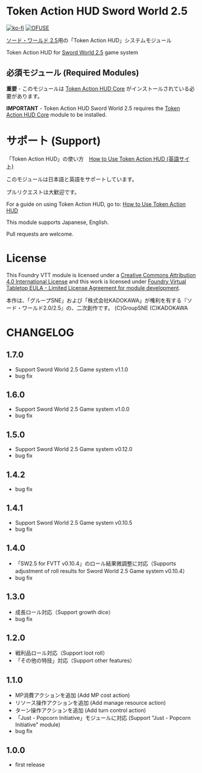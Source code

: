 # Token Action HUD Sword World 2.5

[![ko-fi](https://ko-fi.com/img/githubbutton_sm.svg)](https://ko-fi.com/X8X415YUSP)
[![OFUSE](https://img.shields.io/badge/OFUSE-9cf.svg?style=for-the-badge)](https://ofuse.me/o?uid=81619)

[ソード・ワールド 2.5](https://foundryvtt.com/packages/sw25)用の「Token Action HUD」システムモジュール

Token Action HUD for [Sword World 2.5](https://foundryvtt.com/packages/sw25) game system

## 必須モジュール (Required Modules)

**重要** - このモジュールは [Token Action HUD Core](https://foundryvtt.com/packages/token-action-hud-core) がインストールされている必要があります。

**IMPORTANT** - Token Action HUD Sword World 2.5 requires the [Token Action HUD Core](https://foundryvtt.com/packages/token-action-hud-core) module to be installed.

# サポート (Support)

「Token Action HUD」の使い方　[How to Use Token Action HUD (英語サイト)](https://github.com/Larkinabout/fvtt-token-action-hud-core/wiki/How-to-Use-Token-Action-HUD)

このモジュールは日本語と英語をサポートしています。

プルリクエストは大歓迎です。

For a guide on using Token Action HUD, go to: [How to Use Token Action HUD](https://github.com/Larkinabout/fvtt-token-action-hud-core/wiki/How-to-Use-Token-Action-HUD)

This module supports Japanese, English.

Pull requests are welcome. 

# License

This Foundry VTT module is licensed under a [Creative Commons Attribution 4.0 International License](https://creativecommons.org/licenses/by/4.0/) and this work is licensed under [Foundry Virtual Tabletop EULA - Limited License Agreement for module development](https://foundryvtt.com/article/license/).

本作は、「グループSNE」および「株式会社KADOKAWA」が権利を有する『ソード・ワールド2.0/2.5』の、二次創作です。 (C)GroupSNE (C)KADOKAWA

# CHANGELOG

## 1.7.0
- Support Sword World 2.5 Game system v1.1.0
- bug fix

## 1.6.0
- Support Sword World 2.5 Game system v1.0.0
- bug fix

## 1.5.0
- Support Sword World 2.5 Game system v0.12.0
- bug fix

## 1.4.2
- bug fix

## 1.4.1
- Support Sword World 2.5 Game system v0.10.5
- bug fix

## 1.4.0
- 「SW2.5 for FVTT v0.10.4」のロール結果微調整に対応（Supports adjustment of roll results for Sword World 2.5 Game system v0.10.4）
- bug fix

## 1.3.0
- 成長ロール対応（Support growth dice）
- bug fix

## 1.2.0
- 戦利品ロール対応（Support loot roll）
- 「その他の特技」対応（Support other features）

## 1.1.0
- MP消費アクションを追加 (Add MP cost action)
- リソース操作アクションを追加 (Add manage resource action)
- ターン操作アクションを追加 (Add turn control action)
- 「Just - Popcorn Initiative」モジュールに対応 (Support "Just - Popcorn Initiative" module)
- bug fix

## 1.0.0
- first release